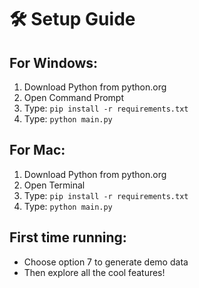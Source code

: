 # 🛠️ Setup Guide

## For Windows:
1. Download Python from python.org
2. Open Command Prompt
3. Type: `pip install -r requirements.txt`
4. Type: `python main.py`

## For Mac:
1. Download Python from python.org
2. Open Terminal
3. Type: `pip install -r requirements.txt`
4. Type: `python main.py`

## First time running:
- Choose option 7 to generate demo data
- Then explore all the cool features!
